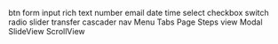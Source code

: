 

btn
form
  input
    rich
    text
    number
    email
    date
    time
  select
  checkbox
  switch
  radio
  slider
  transfer
  cascader
nav
  Menu
  Tabs
  Page
  Steps
view
  Modal
  SlideView
  ScrollView

<edit type=""></edit>
<btn type=""></btn>
<icon type=""></icon>
<check type=""></check>
<click></click>
